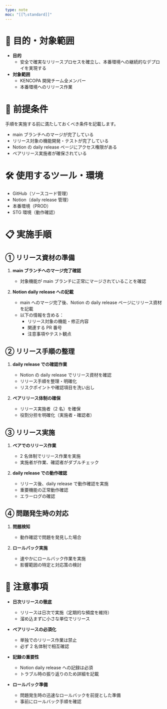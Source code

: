 ```yaml
---
type: note
moc: "[[🏷️standard]]"
---
```

# 📌 目的・対象範囲

- **目的**
  - 安全で確実なリリースプロセスを確立し、本番環境への継続的なデプロイを実現する
- **対象範囲**
  - KENCOPA 開発チーム全メンバー
  - 本番環境へのリリース作業

# 🚩 前提条件

手順を実施する前に満たしておくべき条件を記載します。

- main ブランチへのマージが完了している
- リリース対象の機能開発・テストが完了している
- Notion の daily release ページにアクセス権限がある
- ペアリリース実施者が確保されている

# 🛠 使用するツール・環境

- GitHub（ソースコード管理）
- Notion（daily release 管理）
- 本番環境（PROD）
- STG 環境（動作確認）

# 📋 実施手順

## ① リリース資材の準備

1. **main ブランチへのマージ完了確認**

   - 対象機能が main ブランチに正常にマージされていることを確認

2. **Notion daily release への記載**
   - main へのマージ完了後、Notion の daily release ページにリリース資材を記載
   - 以下の情報を含める：
     - リリース対象の機能・修正内容
     - 関連する PR 番号
     - 注意事項やテスト観点

## ② リリース手順の整理

1. **daily release での確認作業**

   - Notion の daily release でリリース資材を確認
   - リリース手順を整理・明確化
   - リスクポイントや確認項目を洗い出し

2. **ペアリリース体制の確保**
   - リリース実施者（2 名）を確保
   - 役割分担を明確化（実施者・確認者）

## ③ リリース実施

1. **ペアでのリリース作業**

   - 2 名体制でリリース作業を実施
   - 実施者が作業、確認者がダブルチェック

2. **daily release での動作確認**
   - リリース後、daily release で動作確認を実施
   - 重要機能の正常動作確認
   - エラーログの確認

## ④ 問題発生時の対応

1. **問題検知**

   - 動作確認で問題を発見した場合

2. **ロールバック実施**
   - 速やかにロールバック作業を実施
   - 影響範囲の特定と対応策の検討

# 🚧 注意事項

- **日次リリースの徹底**

  - リリースは日次で実施（定期的な頻度を維持）
  - 溜め込まずに小さな単位でリリース

- **ペアリリースの必須化**

  - 単独でのリリース作業は禁止
  - 必ず 2 名体制で相互確認

- **記録の重要性**

  - Notion daily release への記録は必須
  - トラブル時の振り返りのため詳細を記載

- **ロールバック準備**
  - 問題発生時の迅速なロールバックを前提とした準備
  - 事前にロールバック手順を確認
